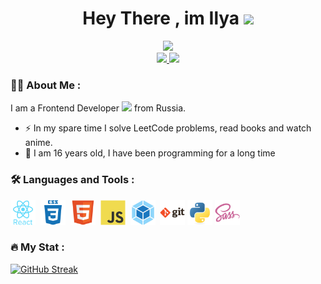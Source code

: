 

<h1 align="center">
  Hey There , im Ilya
  <img src="https://media.giphy.com/media/MCFvryaWoM0q7sX8RK/giphy.gif" width="50px"/>
</h1>
<div align="center">
  <img src="https://media.giphy.com/media/aEwLTJvYxwo1L09oyP/giphy.gif"/>
</div>
<div id="badges" align="center">
  <a href="https://t.me/IluF1g">
    <img src="https://img.shields.io/badge/Telegram-blue?style=for-the-badge&logo=telegram&logoColor=white"/>
  </a>
    <a href="[https://t.me/IluF1g](https://vk.com/frontenddev14)">
    <img src="https://img.shields.io/badge/Vk-blue?style=for-the-badge&logo=vk&logoColor=white"/>
  </a>
</div>


### :woman_technologist: About Me :
I am a Frontend Developer <img src="https://media.giphy.com/media/WUlplcMpOCEmTGBtBW/giphy.gif" width="30"> from Russia.
- :zap: In my spare time I solve LeetCode problems, read books and watch anime.
- :telescope: I am 16 years old, I have been programming for a long time


### :hammer_and_wrench: Languages and Tools :
<div>
  <img src="https://github.com/devicons/devicon/blob/master/icons/react/react-original-wordmark.svg" title="React" alt="React" width="40" height="40"/>&nbsp;
  <img src="https://github.com/devicons/devicon/blob/master/icons/css3/css3-plain-wordmark.svg"  title="CSS3" alt="CSS" width="40" height="40"/>&nbsp;
  <img src="https://github.com/devicons/devicon/blob/master/icons/html5/html5-original.svg" title="HTML5" alt="HTML" width="40" height="40"/>&nbsp;
  <img src="https://github.com/devicons/devicon/blob/master/icons/javascript/javascript-original.svg" title="JavaScript" alt="JavaScript" width="40" height="40"/>&nbsp;
  <img src="https://raw.githubusercontent.com/devicons/devicon/1119b9f84c0290e0f0b38982099a2bd027a48bf1/icons/webpack/webpack-original.svg" title="Webpack" alt="Webpack" width="40" height="40"/>&nbsp;
  <img src="https://github.com/devicons/devicon/blob/master/icons/git/git-original-wordmark.svg" title="Git" **alt="Git" width="40" height="40"/>
  <img src="https://raw.githubusercontent.com/devicons/devicon/1119b9f84c0290e0f0b38982099a2bd027a48bf1/icons/python/python-original.svg" title="Python" alt="Python" width="40" height="40"/>
  <img src="https://raw.githubusercontent.com/devicons/devicon/1119b9f84c0290e0f0b38982099a2bd027a48bf1/icons/sass/sass-original.svg" title="Sass" alt="Sass"  width="40" height="40"/>
  
</div>

### :fire: My Stat :
[![GitHub Streak](http://github-readme-streak-stats.herokuapp.com?user=IluF1&theme=dark&hide_border=true)](https://git.io/streak-stats)


